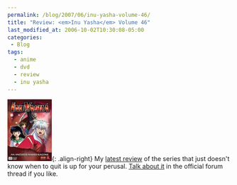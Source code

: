 ```yaml
---
permalink: /blog/2007/06/inu-yasha-volume-46/
title: "Review: <em>Inu Yasha</em> Volume 46"
last_modified_at: 2006-10-02T10:30:08-05:00
categories:
 - Blog
tags:
  - anime
  - dvd
  - review
  - inu yasha
---
```


![Inu Yasha Volume 46](/assets/images/reviews/inu_yasha-volume46.jpg){: .align-right}
My [latest review](http://www.animeondvd.com/reviews2/disc_reviews/5544.php) of the series that just doesn't know when
to quit is up for your perusal. [Talk about it](http://www.animeondvd.com/forum/showtopic.php?tid/13379/) in the official
forum thread if you like.